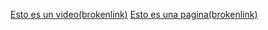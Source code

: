[Esto es un video(brokenlink)](https://www.youtube.com./wat--ch?v=rKK1q7nFt7M&t=323s)
[Esto es una pagina(brokenlink)](https://nodejs.--org/api/fs.html#fspromisesreadfilepath-.options)